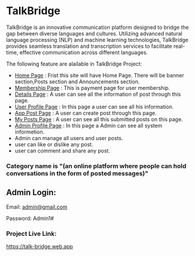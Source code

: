 # TalkBridge

TalkBridge is an innovative communication platform designed to bridge the gap between diverse languages and cultures. Utilizing advanced natural language processing (NLP) and machine learning technologies, TalkBridge provides seamless translation and transcription services to facilitate real-time, effective communication across different languages.

The following feature are alailable in TalkBridge Project:

- [Home Page](https://talk-bridge.web.app/) : Frist this site will have Home Page. There will be banner section,Posts section and Announcements section.
- [Membership Page](https://talk-bridge.web.app/membership) : This is payment page for user membership.
- [Details Page](https://talk-bridge.web.app/postDetrails/6678fd73e9608996197e0e53) : A user can see all the information of post through this page.
- [User Profile Page](https://talk-bridge.web.app/dashboard/userProfile) : In this page a user can see all his information.
- [App Post Page](https://talk-bridge.web.app/dashboard/addPost) : A user can create post through this page.
- [My Posts Page](https://talk-bridge.web.app/dashboard/myPosts) : A user can see all this submitted posts on this page.
- [Admin Profile Page](http://localhost:5173/dashboard/adminProfile) : In this page a Admin can see all system informetion.
- Admin can manage all users and user posts.
- user can like or dislike any post.
- user can comment and share any post.


### Category name is "(an online platform where people can hold conversations in the form of posted messages)"

## Admin Login:
Email: admin@gmail.com

Password: Admin1#


### Project Live Link:
https://talk-bridge.web.app
